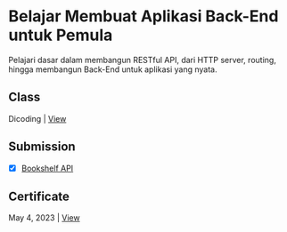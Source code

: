 # Belajar Membuat Aplikasi Back-End untuk Pemula
Pelajari dasar dalam membangun RESTful API, dari HTTP server, routing, hingga membangun Back-End untuk aplikasi yang nyata.

## Class
Dicoding | [View](https://www.dicoding.com/academies/261)

## Submission
- [x] [Bookshelf API](https://github.com/achmadhadikurnia/bookshelf-api-dicoding-submission)

## Certificate
May 4, 2023 | [View](https://www.dicoding.com/certificates/MEPJVKL6QP3V)
